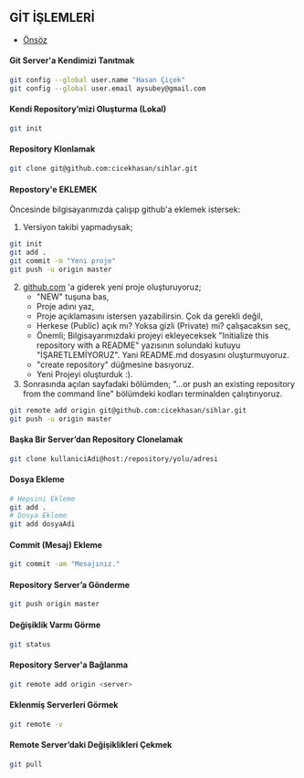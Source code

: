## GİT İŞLEMLERİ

- [Önsöz](https://github.com/cicekhasan/DersNotlarim)


#### Git Server'a Kendimizi Tanıtmak

```bash
git config --global user.name "Hasan Çiçek"
git config --global user.email aysubey@gmail.com 
```

#### Kendi Repository’mizi Oluşturma (Lokal)

```bash
git init 
```

#### Repository Klonlamak

```bash
git clone git@github.com:cicekhasan/sihlar.git
```

#### Repostory'e EKLEMEK
Öncesinde bilgisayarımızda çalışıp github'a eklemek istersek:
1. Versiyon takibi yapmadıysak;
```bash
git init 
git add .
git commit -m "Yeni proje"
git push -u origin master 
```
2. [github.com](https://github.com/) 'a giderek yeni proje oluşturuyoruz;
	- "NEW" tuşuna bas,
	- Proje adını yaz,
	- Proje açıklamasını istersen yazabilirsin. Çok da gerekli değil,
	- Herkese (Public) açık mı? Yoksa gizli (Private) mi? çalışacaksın seç,
	- Önemli; Bilgisayarımızdaki projeyi ekleyeceksek "Initialize this repository with a README" yazısının solundaki kutuyu "İŞARETLEMİYORUZ". Yani README.md dosyasını oluşturmuyoruz.
	- "create repository" düğmesine basıyoruz.
	- Yeni Projeyi oluşturduk :).
3. Sonrasında açılan sayfadaki bölümden; "…or push an existing repository from the command line" bölümdeki kodları terminalden çalıştırıyoruz.

```bash 
git remote add origin git@github.com:cicekhasan/sihlar.git
git push -u origin master
```

#### Başka Bir Server’dan Repository Clonelamak

```bash
git clone kullaniciAdi@host:/repository/yolu/adresi
```

#### Dosya Ekleme

```bash
# Hepsini Ekleme
git add .
# Dosya Ekleme
git add dosyaAdi
```

#### Commit (Mesaj) Ekleme

```bash
git commit -am "Mesajınız."
```

#### Repository Server’a Gönderme

```bash
git push origin master
```

#### Değişiklik Varmı Görme 

```bash
git status
```

#### Repository Server'a Bağlanma

```bash
git remote add origin <server>
```

#### Eklenmiş Serverleri Görmek

```bash
git remote -v
```

#### Remote Server’daki Değişiklikleri Çekmek

```bash
git pull
```

